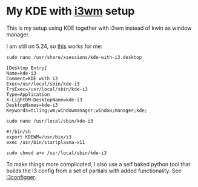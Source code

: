 # My KDE with [i3wm](https://i3wm.org/) setup

This is my setup using KDE together with i3wm instead of kwin as window manager.

I am still on 5.24, so [this](https://maxnatt.gitlab.io/posts/kde-plasma-with-i3wm/#kde-524-and-older) works for me:

`sudo nano /usr/share/xsessions/kde-with-i3.desktop`

    [Desktop Entry]
    Name=kde-i3
    Comment=KDE with i3
    Exec=/usr/local/sbin/kde-i3
    TryExec=/usr/local/sbin/kde-i3
    Type=Application
    X-LightDM-DesktopName=kde-i3
    DesktopNames=kde-i3
    Keywords=tiling;wm;windowmanager;window;manager;kde;

`sudo nano /usr/local/sbin/kde-i3`

    #!/bin/sh
    export KDEWM=/usr/bin/i3
    exec /usr/bin/startplasma-x11

`sudo chmod a+x /usr/local/sbin/kde-i3`

To make things more complicated, I also use a self baked python tool that builds the i3 config from a set of partials with added functionality. See [i3configger](https://github.com/obestwalter/i3configger).